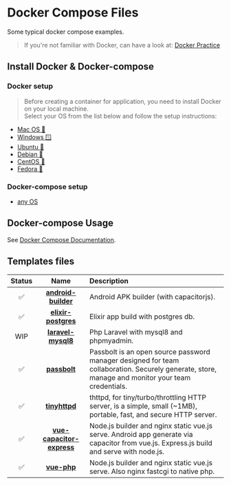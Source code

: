 Docker Compose Files
===
Some typical docker compose examples.

> If you're not familiar with Docker, can have a look at: [Docker Practice](https://dzone.com/articles/docker-explained-an-introductory-guide-to-docker)

## Install Docker & Docker-compose

### Docker setup

> Before creating a container for application, you need to install Docker on your local machine.<br>Select your OS from the list below and follow the setup instructions:

- [Mac OS 🍎](https://docs.docker.com/desktop/mac/install/)
- [Windows 🪟](https://docs.docker.com/desktop/windows/install/)
- [Ubuntu 🐧](https://docs.docker.com/engine/install/ubuntu/)
- [Debian 🐧](https://docs.docker.com/engine/install/debian/)
- [CentOS 🐧](https://docs.docker.com/engine/install/centos/)
- [Fedora 🐧](https://docs.docker.com/engine/install/fedora/)

### Docker-compose setup

- [any OS](https://docs.docker.com/compose/install/)

## Docker-compose Usage

See [Docker Compose Documentation](https://docs.docker.com/compose/).

## Templates files

|**Status**|**Name**|**Description**|
|:---:|:---:|:---|
|✅|[**android-builder**](android-builder)|Android APK builder (with capacitorjs).
|✅|[**elixir-postgres**](elixir-postgres)|Elixir app build with postgres db.
|WIP|[**laravel-mysql8**](laravel-mysql8)|Php Laravel with mysql8 and phpmyadmin.
|✅|[**passbolt**](passbolt)|Passbolt is an open source password manager designed for team collaboration. Securely generate, store, manage and monitor your team credentials.
|✅|[**tinyhttpd**](tinyhttpd)|thttpd, for tiny/turbo/throttling HTTP server, is a simple, small (~1MB), portable, fast, and secure HTTP server.
|✅|[**vue-capacitor-express**](vue-capacitor-express)|Node.js builder and nginx static vue.js serve. Android app generate via capacitor from vue.js. Express.js build and serve with node.js.
|✅|[**vue-php**](vue-php)|Node.js builder and nginx static vue.js serve. Also nginx fastcgi to native php.


